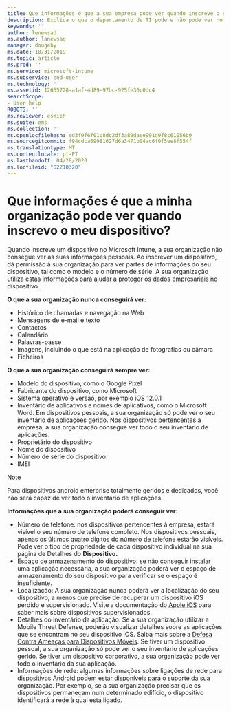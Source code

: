 ```yaml
---
title: Que informações é que a sua empresa pode ver quando inscreve o seu dispositivo?
description: Explica o que o departamento de TI pode e não pode ver no seu dispositivo gerido.
keywords: ''
author: lenewsad
ms.author: lanewsad
manager: dougeby
ms.date: 10/31/2019
ms.topic: article
ms.prod: ''
ms.service: microsoft-intune
ms.subservice: end-user
ms.technology: ''
ms.assetid: 12655728-a1af-4d89-97bc-925fe36c0dc4
searchScope:
- User help
ROBOTS: ''
ms.reviewer: esmich
ms.suite: ems
ms.collection: ''
ms.openlocfilehash: ed3f9f6f01c8dc2df3a89daee991d9f8c61056b9
ms.sourcegitcommit: f94cdca69981627d6a3471b04ac6f0f5ee8f554f
ms.translationtype: MT
ms.contentlocale: pt-PT
ms.lasthandoff: 04/28/2020
ms.locfileid: "82210320"
---
```

# <a name="what-information-can-my-organization-see-when-i-enroll-my-device"></a>Que informações é que a minha organização pode ver quando inscrevo o meu dispositivo?

Quando inscreve um dispositivo no Microsoft Intune, a sua organização não consegue ver as suas informações pessoais. Ao inscrever um dispositivo, dá permissão à sua organização para ver partes de informações do seu dispositivo, tal como o modelo e o número de série. A sua organização utiliza estas informações para ajudar a proteger os dados empresariais no dispositivo.

**O que a sua organização nunca conseguirá ver:**

- Histórico de chamadas e navegação na Web
- Mensagens de e-mail e texto
- Contactos
- Calendário
- Palavras-passe
- Imagens, incluindo o que está na aplicação de fotografias ou câmara
- Ficheiros

**O que a sua organização conseguirá sempre ver:**

- Modelo do dispositivo, como o Google Pixel
- Fabricante do dispositivo, como Microsoft
- Sistema operativo e versão, por exemplo iOS 12.0.1
- Inventário de aplicativos e nomes de aplicativos, como o Microsoft Word. Em dispositivos pessoais, a sua organização só pode ver o seu inventário de aplicações gerido. Nos dispositivos pertencentes à empresa, a sua organização consegue ver todo o seu inventário de aplicações.
- Proprietário do dispositivo
- Nome do dispositivo
- Número de série do dispositivo
- IMEI

 > [!NOTE]
 > Para dispositivos android enterprise totalmente geridos e dedicados, você não será capaz de ver todo o inventário de aplicações.    
    
**Informações que a sua organização poderá conseguir ver:**

- Número de telefone: nos dispositivos pertencentes à empresa, estará visível o seu número de telefone completo. Nos dispositivos pessoais, apenas os últimos quatro dígitos do número de telefone estarão visíveis. Pode ver o tipo de propriedade de cada dispositivo individual na sua página de Detalhes do **Dispositivo.**
- Espaço de armazenamento do dispositivo: se não conseguir instalar uma aplicação necessária, a sua organização poderá ver o espaço de armazenamento do seu dispositivo para verificar se o espaço é insuficiente.  
- Localização: A sua organização nunca poderá ver a localização do seu dispositivo, a menos que precise de recuperar um dispositivo iOS perdido e supervisionado. Visite a documentação do [Apple iOS](https://go.microsoft.com/fwlink/?linkid=853816) para saber mais sobre dispositivos supervisionados.  
- Detalhes do inventário da aplicação: Se a sua organização utilizar a Mobile Threat Defense, poderão visualizar detalhes sobre as aplicações que se encontram no seu dispositivo iOS. Saiba mais sobre a [Defesa Contra Ameaças para Dispositivos Móveis](set-up-mobile-threat-defense.md). Se tiver um dispositivo pessoal, a sua organização só pode ver o seu inventário de aplicações gerido. Se tiver um dispositivo corporativo, a sua organização pode ver todo o inventário da sua aplicação.
- Informações de rede: algumas informações sobre ligações de rede para dispositivos Android podem estar disponíveis para o suporte da sua organização. Por exemplo, se a sua organização precisar que os dispositivos permaneçam num determinado edifício, o dispositivo identificará a rede à qual está ligado. 
